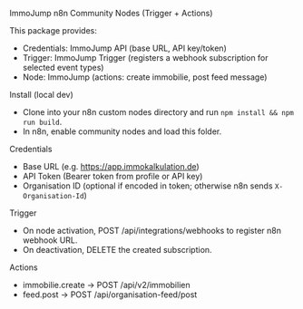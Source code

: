 ImmoJump n8n Community Nodes (Trigger + Actions)

This package provides:
- Credentials: ImmoJump API (base URL, API key/token)
- Trigger: ImmoJump Trigger (registers a webhook subscription for selected event types)
- Node: ImmoJump (actions: create immobilie, post feed message)

Install (local dev)
- Clone into your n8n custom nodes directory and run `npm install && npm run build`.
- In n8n, enable community nodes and load this folder.

Credentials
- Base URL (e.g. https://app.immokalkulation.de)
- API Token (Bearer token from profile or API key)
- Organisation ID (optional if encoded in token; otherwise n8n sends `X-Organisation-Id`)

Trigger
- On node activation, POST /api/integrations/webhooks to register n8n webhook URL.
- On deactivation, DELETE the created subscription.

Actions
- immobilie.create → POST /api/v2/immobilien
- feed.post → POST /api/organisation-feed/post

